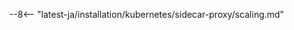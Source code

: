 [sidecar-docs]: deployment.md
[sidecar-arch-docs]: deployment.md#solution-architecture
[sidecar-conf-area]: customization.md#configuration-area
[wstore-memory-recommendations]: ../../../admin-en/configuration-guides/allocate-resources-for-node.md#wstore
[single-split-deployment]: customization.md#single-and-split-deployment-of-containers
[what-is-new-wstore]:      ../../../updating-migrating/what-is-new.md#replacing-tarantool-with-wstore-for-postanalytics

--8<-- "latest-ja/installation/kubernetes/sidecar-proxy/scaling.md"